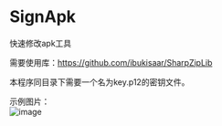 # SignApk
快速修改apk工具

需要使用库：https://github.com/ibukisaar/SharpZipLib

本程序同目录下需要一个名为key.p12的密钥文件。

示例图片：<br>
![image](https://github.com//ibukisaar/SignApk/raw/master/img/sample.png)
